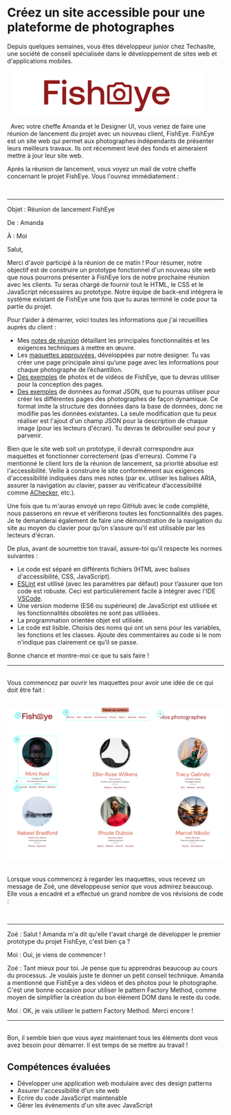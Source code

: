 # Créez un site accessible pour une plateforme de photographes

Depuis quelques semaines, vous êtes développeur junior chez Techasite, une société de conseil spécialisée dans le développement de sites web et d'applications mobiles.

&nbsp;
![logo fisheye](mission/logo-fisheye.png)

&nbsp;
Avec votre cheffe Amanda et le Designer UI, vous venez de faire une réunion de lancement du projet avec un nouveau client, FishEye. FishEye est un site web qui permet aux photographes indépendants de présenter leurs meilleurs travaux. Ils ont récemment levé des fonds et aimeraient mettre à jour leur site web.

Après la réunion de lancement, vous voyez un mail de votre cheffe concernant le projet FishEye. Vous l'ouvrez immédiatement :

&nbsp;  
***
Objet : Réunion de lancement FishEye

De : Amanda

À : Moi

Salut,

Merci d'avoir participé à la réunion de ce matin ! Pour résumer, notre objectif est de construire un prototype fonctionnel d'un nouveau site web que nous pourrons présenter à FishEye lors de notre prochaine réunion avec les clients. Tu seras chargé de fournir tout le HTML, le CSS et le JavaScript nécessaires au prototype. Notre équipe de back-end intégrera le système existant de FishEye une fois que tu auras terminé le code pour ta partie du projet.

Pour t’aider à démarrer, voici toutes les informations que j'ai recueillies auprès du client :

* Mes [notes de réunion](mission/notes-de-reunion.pdf) détaillant les principales fonctionnalités et les exigences techniques à mettre en œuvre.
* Les [maquettes approuvées](https://www.figma.com/file/pt8xJxC1QffW4HX16QhGZJ/UI-Design-FishEye-FR?node-id=0%3A1), développées par notre designer. Tu vas créer une page principale ainsi qu’une page avec les informations pour chaque photographe de l’échantillon.
* [Des exemples](https://s3-eu-west-1.amazonaws.com/course.oc-static.com/projects/Front-End+V2/P5+Javascript+%26+Accessibility/FishEye_Photos.zip) de photos et de vidéos de FishEye, que tu devras utiliser pour la conception des pages.
* [Des exemples](mission/FishEyeData.json) de données au format JSON, que tu pourras utiliser pour créer les différentes pages des photographes de façon dynamique. Ce format imite la structure des données dans la base de données, donc ne modifie pas les données existantes. La seule modification que tu peux réaliser est l'ajout d'un champ JSON pour la description de chaque image (pour les lecteurs d'écran). Tu devras te débrouiller seul pour y parvenir.

Bien que le site web soit un prototype, il devrait correspondre aux maquettes et fonctionner correctement (pas d'erreurs). Comme l'a mentionné le client lors de la réunion de lancement, sa priorité absolue est l'accessibilité. Veille à construire le site conformément aux exigences d'accessibilité indiquées dans mes notes (par ex. utiliser les balises ARIA, assurer la navigation au clavier, passer au vérificateur d’accessibilité comme [AChecker](https://achecker.achecks.ca/checker/index.php), etc.).

Une fois que tu m'auras envoyé un repo GitHub avec le code complété, nous passerons en revue et vérifierons toutes les fonctionnalités des pages. Je te demanderai également de faire une démonstration de la navigation du site au moyen du clavier pour qu’on s’assure qu'il est utilisable par les lecteurs d'écran.  

De plus, avant de soumettre ton travail, assure-toi qu'il respecte les normes suivantes :

* Le code est séparé en différents fichiers (HTML avec balises d'accessibilité, CSS, JavaScript).
* [ESLint](https://eslint.org/) est utilisé (avec les paramètres par défaut) pour t’assurer que ton code est robuste. Ceci est particulièrement facile à intégrer avec l'IDE [VSCode](https://code.visualstudio.com/).
* Une version moderne (ES6 ou supérieure) de JavaScript est utilisée et les fonctionnalités obsolètes ne sont pas utilisées.
* La programmation orientée objet est utilisée.
* Le code est lisible. Choisis des noms qui ont un sens pour les variables, les fonctions et les classes. Ajoute des commentaires au code si le nom n'indique pas clairement ce qu’il se passe.

Bonne chance et montre-moi ce que tu sais faire !

***

&nbsp;  
Vous commencez par ouvrir les maquettes pour avoir une idée de ce qui doit être fait :

&nbsp;
![maquette de fisheye](mission/fisheye-maquette-ex.png)

&nbsp;  
Lorsque vous commencez à regarder les maquettes, vous recevez un message de Zoé, une développeuse senior que vous admirez beaucoup. Elle vous a encadré et a effectué un grand nombre de vos révisions de code :

&nbsp;  
***

Zoé : Salut ! Amanda m'a dit qu'elle t'avait chargé de développer le premier prototype du projet FishEye, c'est bien ça ?

Moi : Oui, je viens de commencer !

Zoé : Tant mieux pour toi. Je pense que tu apprendras beaucoup au cours du processus. Je voulais juste te donner un petit conseil technique. Amanda a mentionné que FishEye a des vidéos et des photos pour le photographe. C'est une bonne occasion pour utiliser le pattern Factory Method, comme moyen de simplifier la création du bon élément DOM dans le reste du code.

Moi : OK, je vais utiliser le pattern Factory Method. Merci encore !

***

&nbsp;  
Bon, il semble bien que vous ayez maintenant tous les éléments dont vous avez besoin pour démarrer.  Il est temps de se mettre au travail !

## Compétences évaluées

* Développer une application web modulaire avec des design patterns
* Assurer l'accessibilité d'un site web
* Ecrire du code JavaScript maintenable
* Gérer les évènements d'un site avec JavaScript
